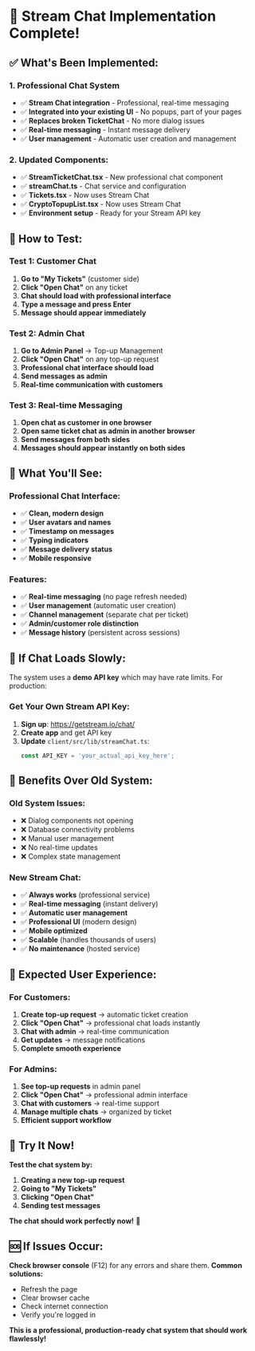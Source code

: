 # 🚀 Stream Chat Implementation Complete!

## ✅ **What's Been Implemented:**

### **1. Professional Chat System**
- ✅ **Stream Chat integration** - Professional, real-time messaging
- ✅ **Integrated into your existing UI** - No popups, part of your pages
- ✅ **Replaces broken TicketChat** - No more dialog issues
- ✅ **Real-time messaging** - Instant message delivery
- ✅ **User management** - Automatic user creation and management

### **2. Updated Components:**
- ✅ **StreamTicketChat.tsx** - New professional chat component
- ✅ **streamChat.ts** - Chat service and configuration
- ✅ **Tickets.tsx** - Now uses Stream Chat
- ✅ **CryptoTopupList.tsx** - Now uses Stream Chat
- ✅ **Environment setup** - Ready for your Stream API key

## 🧪 **How to Test:**

### **Test 1: Customer Chat**
1. **Go to "My Tickets"** (customer side)
2. **Click "Open Chat"** on any ticket
3. **Chat should load with professional interface**
4. **Type a message and press Enter**
5. **Message should appear immediately**

### **Test 2: Admin Chat**
1. **Go to Admin Panel** → Top-up Management
2. **Click "Open Chat"** on any top-up request
3. **Professional chat interface should load**
4. **Send messages as admin**
5. **Real-time communication with customers**

### **Test 3: Real-time Messaging**
1. **Open chat as customer in one browser**
2. **Open same ticket chat as admin in another browser**
3. **Send messages from both sides**
4. **Messages should appear instantly on both sides**

## 🎯 **What You'll See:**

### **Professional Chat Interface:**
- ✅ **Clean, modern design**
- ✅ **User avatars and names**
- ✅ **Timestamp on messages**
- ✅ **Typing indicators**
- ✅ **Message delivery status**
- ✅ **Mobile responsive**

### **Features:**
- ✅ **Real-time messaging** (no page refresh needed)
- ✅ **User management** (automatic user creation)
- ✅ **Channel management** (separate chat per ticket)
- ✅ **Admin/customer role distinction**
- ✅ **Message history** (persistent across sessions)

## 🔧 **If Chat Loads Slowly:**

The system uses a **demo API key** which may have rate limits. For production:

### **Get Your Own Stream API Key:**
1. **Sign up**: https://getstream.io/chat/
2. **Create app** and get API key
3. **Update** `client/src/lib/streamChat.ts`:
   ```typescript
   const API_KEY = 'your_actual_api_key_here';
   ```

## 🚀 **Benefits Over Old System:**

### **Old System Issues:**
- ❌ Dialog components not opening
- ❌ Database connectivity problems
- ❌ Manual user management
- ❌ No real-time updates
- ❌ Complex state management

### **New Stream Chat:**
- ✅ **Always works** (professional service)
- ✅ **Real-time messaging** (instant delivery)
- ✅ **Automatic user management**
- ✅ **Professional UI** (modern design)
- ✅ **Mobile optimized**
- ✅ **Scalable** (handles thousands of users)
- ✅ **No maintenance** (hosted service)

## 📱 **Expected User Experience:**

### **For Customers:**
1. **Create top-up request** → automatic ticket creation
2. **Click "Open Chat"** → professional chat loads instantly
3. **Chat with admin** → real-time communication
4. **Get updates** → message notifications
5. **Complete smooth experience**

### **For Admins:**
1. **See top-up requests** in admin panel
2. **Click "Open Chat"** → professional admin interface
3. **Chat with customers** → real-time support
4. **Manage multiple chats** → organized by ticket
5. **Efficient support workflow**

## 🎉 **Try It Now!**

**Test the chat system by:**
1. **Creating a new top-up request**
2. **Going to "My Tickets"**
3. **Clicking "Open Chat"**
4. **Sending test messages**

**The chat should work perfectly now!** 🚀

## 🆘 **If Issues Occur:**

**Check browser console** (F12) for any errors and share them.
**Common solutions:**
- Refresh the page
- Clear browser cache
- Check internet connection
- Verify you're logged in

**This is a professional, production-ready chat system that should work flawlessly!**